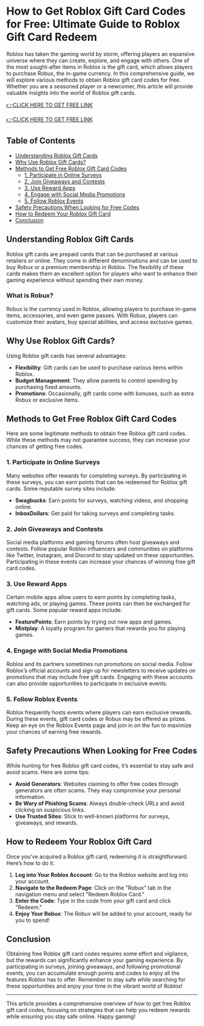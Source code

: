 # How to Get Roblox Gift Card Codes for Free: Ultimate Guide to Roblox Gift Card Redeem

Roblox has taken the gaming world by storm, offering players an expansive universe where they can create, explore, and engage with others. One of the most sought-after items in Roblox is the gift card, which allows players to purchase Robux, the in-game currency. In this comprehensive guide, we will explore various methods to obtain Roblox gift card codes for free. Whether you are a seasoned player or a newcomer, this article will provide valuable insights into the world of Roblox gift cards. 

[👉CLICK HERE TO GET FREE LINK](https://todaylink.site/freegiftcard/)


[👉CLICK HERE TO GET FREE LINK](https://todaylink.site/freegiftcard/)



## Table of Contents

- [Understanding Roblox Gift Cards](#understanding-roblox-gift-cards)
- [Why Use Roblox Gift Cards?](#why-use-roblox-gift-cards)
- [Methods to Get Free Roblox Gift Card Codes](#methods-to-get-free-roblox-gift-card-codes)
  - [1. Participate in Online Surveys](#1-participate-in-online-surveys)
  - [2. Join Giveaways and Contests](#2-join-giveaways-and-contests)
  - [3. Use Reward Apps](#3-use-reward-apps)
  - [4. Engage with Social Media Promotions](#4-engage-with-social-media-promotions)
  - [5. Follow Roblox Events](#5-follow-roblox-events)
- [Safety Precautions When Looking for Free Codes](#safety-precautions-when-looking-for-free-codes)
- [How to Redeem Your Roblox Gift Card](#how-to-redeem-your-roblox-gift-card)
- [Conclusion](#conclusion)

## Understanding Roblox Gift Cards

Roblox gift cards are prepaid cards that can be purchased at various retailers or online. They come in different denominations and can be used to buy Robux or a premium membership in Roblox. The flexibility of these cards makes them an excellent option for players who want to enhance their gaming experience without spending their own money.

### What is Robux?

Robux is the currency used in Roblox, allowing players to purchase in-game items, accessories, and even game passes. With Robux, players can customize their avatars, buy special abilities, and access exclusive games. 

## Why Use Roblox Gift Cards?

Using Roblox gift cards has several advantages:

- **Flexibility**: Gift cards can be used to purchase various items within Roblox.
- **Budget Management**: They allow parents to control spending by purchasing fixed amounts.
- **Promotions**: Occasionally, gift cards come with bonuses, such as extra Robux or exclusive items.

## Methods to Get Free Roblox Gift Card Codes

Here are some legitimate methods to obtain free Roblox gift card codes. While these methods may not guarantee success, they can increase your chances of getting free codes.

### 1. Participate in Online Surveys

Many websites offer rewards for completing surveys. By participating in these surveys, you can earn points that can be redeemed for Roblox gift cards. Some reputable survey sites include:

- **Swagbucks**: Earn points for surveys, watching videos, and shopping online.
- **InboxDollars**: Get paid for taking surveys and completing tasks.

### 2. Join Giveaways and Contests

Social media platforms and gaming forums often host giveaways and contests. Follow popular Roblox influencers and communities on platforms like Twitter, Instagram, and Discord to stay updated on these opportunities. Participating in these events can increase your chances of winning free gift card codes.

### 3. Use Reward Apps

Certain mobile apps allow users to earn points by completing tasks, watching ads, or playing games. These points can then be exchanged for gift cards. Some popular reward apps include:

- **FeaturePoints**: Earn points by trying out new apps and games.
- **Mistplay**: A loyalty program for gamers that rewards you for playing games.

### 4. Engage with Social Media Promotions

Roblox and its partners sometimes run promotions on social media. Follow Roblox’s official accounts and sign up for newsletters to receive updates on promotions that may include free gift cards. Engaging with these accounts can also provide opportunities to participate in exclusive events.

### 5. Follow Roblox Events

Roblox frequently hosts events where players can earn exclusive rewards. During these events, gift card codes or Robux may be offered as prizes. Keep an eye on the Roblox Events page and join in on the fun to maximize your chances of earning free rewards.

## Safety Precautions When Looking for Free Codes

While hunting for free Roblox gift card codes, it’s essential to stay safe and avoid scams. Here are some tips:

- **Avoid Generators**: Websites claiming to offer free codes through generators are often scams. They may compromise your personal information.
- **Be Wary of Phishing Scams**: Always double-check URLs and avoid clicking on suspicious links. 
- **Use Trusted Sites**: Stick to well-known platforms for surveys, giveaways, and rewards.

## How to Redeem Your Roblox Gift Card

Once you've acquired a Roblox gift card, redeeming it is straightforward. Here’s how to do it:

1. **Log into Your Roblox Account**: Go to the Roblox website and log into your account.
2. **Navigate to the Redeem Page**: Click on the "Robux" tab in the navigation menu and select "Redeem Roblox Card."
3. **Enter the Code**: Type in the code from your gift card and click "Redeem."
4. **Enjoy Your Robux**: The Robux will be added to your account, ready for you to spend!

## Conclusion

Obtaining free Roblox gift card codes requires some effort and vigilance, but the rewards can significantly enhance your gaming experience. By participating in surveys, joining giveaways, and following promotional events, you can accumulate enough points and codes to enjoy all the features Roblox has to offer. Remember to stay safe while searching for these opportunities and enjoy your time in the vibrant world of Roblox! 

---

This article provides a comprehensive overview of how to get free Roblox gift card codes, focusing on strategies that can help you redeem rewards while ensuring you stay safe online. Happy gaming!
